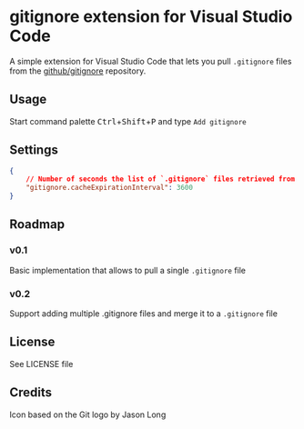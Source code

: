 # gitignore extension for Visual Studio Code

A simple extension for Visual Studio Code that lets you pull `.gitignore` files from the [github/gitignore](https://github.com/github/gitignore) repository.


## Usage

Start command palette <kbd>Ctrl</kbd>+<kbd>Shift</kbd>+<kbd>P</kbd> and type `Add gitignore`


## Settings

```JSON
{
	// Number of seconds the list of `.gitignore` files retrieved from github will be cached
	"gitignore.cacheExpirationInterval": 3600
}
```


## Roadmap

### v0.1
Basic implementation that allows to pull a single `.gitignore` file

### v0.2
Support adding multiple .gitignore files and merge it to a `.gitignore` file


## License

See LICENSE file


## Credits

Icon based on the Git logo by Jason Long

